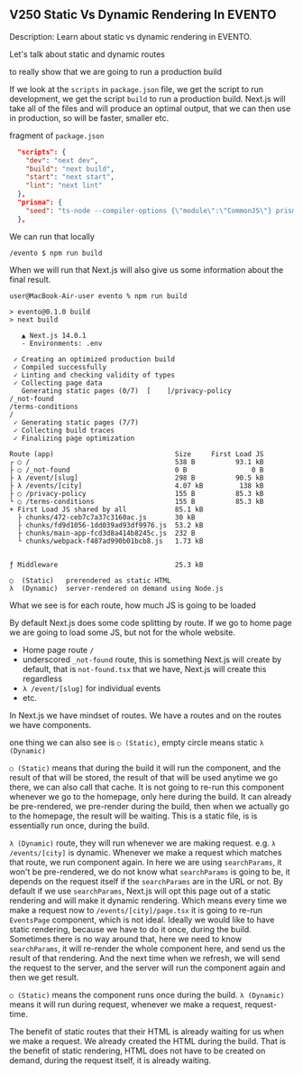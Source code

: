 ## V250 Static Vs Dynamic Rendering In EVENTO
Description: Learn about static vs dynamic rendering in EVENTO.

Let's talk about static and dynamic routes

to really show that we are going to run a production build

If we look at the `scripts` in `package.json` file, we get the script to run development, we get the script `build` to run a production build. Next.js will take all of the files and will produce an optimal output, that we can then use in production, so will be faster, smaller etc.

fragment of `package.json`
```json
  "scripts": {
    "dev": "next dev",
    "build": "next build",
    "start": "next start",
    "lint": "next lint"
  },
  "prisma": {
    "seed": "ts-node --compiler-options {\"module\":\"CommonJS\"} prisma/seed.ts"
  },
```

We can run that locally

`/evento $ npm run build`

When we will run that Next.js will also give us some information about the final result.

```tsx
user@MacBook-Air-user evento % npm run build

> evento@0.1.0 build
> next build

   ▲ Next.js 14.0.1
   - Environments: .env

 ✓ Creating an optimized production build    
 ✓ Compiled successfully
 ✓ Linting and checking validity of types    
 ✓ Collecting page data    
   Generating static pages (0/7)  [    ]/privacy-policy
/_not-found
/terms-conditions
/
 ✓ Generating static pages (7/7) 
 ✓ Collecting build traces    
 ✓ Finalizing page optimization    

Route (app)                              Size     First Load JS
┌ ○ /                                    538 B          93.1 kB
├ ○ /_not-found                          0 B                0 B
├ λ /event/[slug]                        298 B          90.5 kB
├ λ /events/[city]                       4.07 kB         138 kB
├ ○ /privacy-policy                      155 B          85.3 kB
└ ○ /terms-conditions                    155 B          85.3 kB
+ First Load JS shared by all            85.1 kB
  ├ chunks/472-ceb7c7a37c3160ac.js       30 kB
  ├ chunks/fd9d1056-1dd039ad93df9976.js  53.2 kB
  ├ chunks/main-app-fcd3d8a414b8245c.js  232 B
  └ chunks/webpack-f487ad990b01bcb8.js   1.73 kB


ƒ Middleware                             25.3 kB

○  (Static)   prerendered as static HTML
λ  (Dynamic)  server-rendered on demand using Node.js

```

What we see is for each route, how much JS is going to be loaded

By default Next.js  does some code splitting by route. 
If we go to home page we are going to load some JS, but not for the whole website.
- Home page route `/`
- underscored `_not-found` route, this is something Next.js will create by default, that is `not-found.tsx` that we have, Next.js will create this regardless
- `λ /event/[slug]` for individual events
- etc.

In Next.js we have mindset of routes. We have a routes and on the routes we have components. 

one thing we can also see is 
`○ (Static)`, empty circle means static
`λ (Dynamic)`

`○ (Static)` means that during the build it will run the component, and the result of that will be stored, the result of that will be used anytime we go there, we can also call that cache. It is not going to re-run this component whenever we go to the homepage, only here during the build. It can already be pre-rendered, we pre-render during the build, then when we actually go to the homepage, the result will be waiting. This is a static file, is is essentially run once,  during the build.

`λ (Dynamic)` route, they will run whenever we are making request. e.g. `λ /events/[city]` is dynamic. Whenever we make a request which matches that route, we run component again. In here we are using `searchParams`, it won't be pre-rendered, we do not know what `searchParams` is going to be, it depends on the request itself if the `searchParams` are in the URL or not. By default if we use `searchParams`, Next.js will opt this page out of a static rendering and will make it dynamic rendering. Which means every time we make a request now to `/events/[city]/page.tsx` it is going to re-run `EventsPage` component, which is not ideal. Ideally we would like to have static rendering, because we have to do it once, during the build. Sometimes there is no way around that, here we need to know `searchParams`, it will re-render the whole component here, and send us the result of that rendering. And the next time when we refresh, we will send the request to the server, and the server will run the component again and then we get result.

`○ (Static)`  means the component runs once during the build.
`λ (Dynamic)` means it will run during request, whenever we make a request, request-time.

The benefit of static routes that their HTML is already waiting for us when we make a request. We already created the HTML during the build. That is the benefit of static rendering, HTML does not have to be created on demand, during the request itself, it is already waiting.

